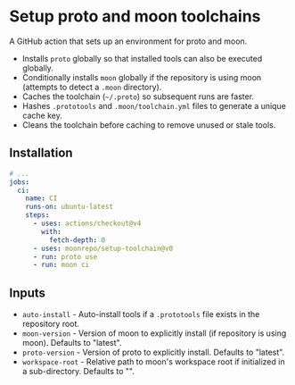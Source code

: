 # Setup proto and moon toolchains

A GitHub action that sets up an environment for proto and moon.

- Installs `proto` globally so that installed tools can also be executed globally.
- Conditionally installs `moon` globally if the repository is using moon (attempts to detect a
  `.moon` directory).
- Caches the toolchain (`~/.proto`) so subsequent runs are faster.
- Hashes `.prototools` and `.moon/toolchain.yml` files to generate a unique cache key.
- Cleans the toolchain before caching to remove unused or stale tools.

## Installation

```yaml
# ...
jobs:
  ci:
    name: CI
    runs-on: ubuntu-latest
    steps:
      - uses: actions/checkout@v4
        with:
          fetch-depth: 0
      - uses: moonrepo/setup-toolchain@v0
      - run: proto use
      - run: moon ci
```

## Inputs

- `auto-install` - Auto-install tools if a `.prototools` file exists in the repository root.
- `moon-version` - Version of moon to explicitly install (if repository is using moon). Defaults to
  "latest".
- `proto-version` - Version of proto to explicitly install. Defaults to "latest".
- `workspace-root` - Relative path to moon's workspace root if initialized in a sub-directory.
  Defaults to "".
